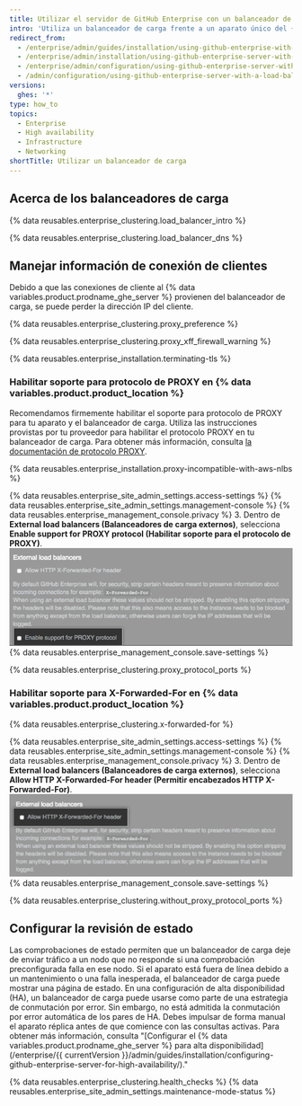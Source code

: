```yaml
---
title: Utilizar el servidor de GitHub Enterprise con un balanceador de carga
intro: 'Utiliza un balanceador de carga frente a un aparato único del {% data variables.product.prodname_ghe_server %} o un par de aparatos en una configuración de alta disponibilidad.'
redirect_from:
  - /enterprise/admin/guides/installation/using-github-enterprise-with-a-load-balancer
  - /enterprise/admin/installation/using-github-enterprise-server-with-a-load-balancer
  - /enterprise/admin/configuration/using-github-enterprise-server-with-a-load-balancer
  - /admin/configuration/using-github-enterprise-server-with-a-load-balancer
versions:
  ghes: '*'
type: how_to
topics:
  - Enterprise
  - High availability
  - Infrastructure
  - Networking
shortTitle: Utilizar un balanceador de carga
---
```


## Acerca de los balanceadores de carga

{% data reusables.enterprise_clustering.load_balancer_intro %}

{% data reusables.enterprise_clustering.load_balancer_dns %}

## Manejar información de conexión de clientes

Debido a que las conexiones de cliente al {% data variables.product.prodname_ghe_server %} provienen del balanceador de carga, se puede perder la dirección IP del cliente.

{% data reusables.enterprise_clustering.proxy_preference %}

{% data reusables.enterprise_clustering.proxy_xff_firewall_warning %}

{% data reusables.enterprise_installation.terminating-tls %}

### Habilitar soporte para protocolo de PROXY en {% data variables.product.product_location %}

Recomendamos firmemente habilitar el soporte para protocolo de PROXY para tu aparato y el balanceador de carga. Utiliza las instrucciones provistas por tu proveedor para habilitar el protocolo PROXY en tu balanceador de carga. Para obtener más información, consulta [la documentación de protocolo PROXY](http://www.haproxy.org/download/1.8/doc/proxy-protocol.txt).

{% data reusables.enterprise_installation.proxy-incompatible-with-aws-nlbs %}

{% data reusables.enterprise_site_admin_settings.access-settings %}
{% data reusables.enterprise_site_admin_settings.management-console %}
{% data reusables.enterprise_management_console.privacy %}
3. Dentro de **External load balancers (Balanceadores de carga externos)**, selecciona **Enable support for PROXY protocol (Habilitar soporte para el protocolo de PROXY)**. ![Casilla de verificación para habilitar el soporte para el protocolo PROXY](/assets/images/enterprise/management-console/enable-proxy.png)
{% data reusables.enterprise_management_console.save-settings %}

{% data reusables.enterprise_clustering.proxy_protocol_ports %}

### Habilitar soporte para X-Forwarded-For en {% data variables.product.product_location %}

{% data reusables.enterprise_clustering.x-forwarded-for %}

{% data reusables.enterprise_site_admin_settings.access-settings %}
{% data reusables.enterprise_site_admin_settings.management-console %}
{% data reusables.enterprise_management_console.privacy %}
3. Dentro de **External load balancers (Balanceadores de carga externos)**, selecciona **Allow HTTP X-Forwarded-For header (Permitir encabezados HTTP X-Forwarded-For)**. ![Casilla de verificación para permitir el encabezado de HTTP X-Forwarded-For](/assets/images/enterprise/management-console/allow-xff.png)
{% data reusables.enterprise_management_console.save-settings %}

{% data reusables.enterprise_clustering.without_proxy_protocol_ports %}

## Configurar la revisión de estado

Las comprobaciones de estado permiten que un balanceador de carga deje de enviar tráfico a un nodo que no responde si una comprobación preconfigurada falla en ese nodo. Si el aparato está fuera de línea debido a un mantenimiento o una falla inesperada, el balanceador de carga puede mostrar una página de estado. En una configuración de alta disponibilidad (HA), un balanceador de carga puede usarse como parte de una estrategia de conmutación por error. Sin embargo, no está admitida la conmutación por error automática de los pares de HA. Debes impulsar de forma manual el aparato réplica antes de que comience con las consultas activas. Para obtener más información, consulta "[Configurar el {% data variables.product.prodname_ghe_server %} para alta disponibilidad](/enterprise/{{ currentVersion }}/admin/guides/installation/configuring-github-enterprise-server-for-high-availability/)."

{% data reusables.enterprise_clustering.health_checks %}
{% data reusables.enterprise_site_admin_settings.maintenance-mode-status %}
